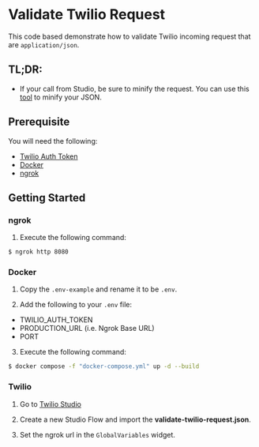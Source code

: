 # Validate Twilio Request

This code based demonstrate how to validate Twilio incoming request that are `application/json`.

## TL;DR:

- If your call from Studio, be sure to minify the request. You can use this [tool](https://codebeautify.org/jsonminifier) to minify your JSON.


## Prerequisite
You will need the following:

- [Twilio Auth Token](https://www.twilio.com/console)
- [Docker](https://www.docker.com/)
- [ngrok](https://ngrok.com/)

## Getting Started

### ngrok

1. Execute the following command:

```sh
$ ngrok http 8080
```

### Docker

1. Copy the `.env-example` and rename it to be `.env`.

2. Add the following to your `.env` file:
- TWILIO_AUTH_TOKEN
- PRODUCTION_URL (i.e. Ngrok Base URL)
- PORT

3. Execute the following command:

```sh
$ docker compose -f "docker-compose.yml" up -d --build
```

### Twilio

1. Go to [Twilio Studio](https://console.twilio.com/us1/develop/studio/flows)

2. Create a new Studio Flow and import the **validate-twilio-request.json**.

3. Set the ngrok url in the `GlobalVariables` widget.